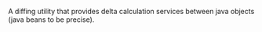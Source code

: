 A diffing utility that provides delta calculation services between java objects (java beans to be precise).
